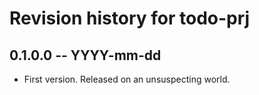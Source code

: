 # Revision history for todo-prj

## 0.1.0.0 -- YYYY-mm-dd

* First version. Released on an unsuspecting world.
